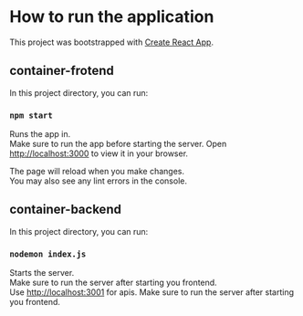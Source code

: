 # How to run the application

This project was bootstrapped with [Create React App](https://github.com/facebook/create-react-app).

## container-frotend

In this project directory, you can run:

### `npm start`

Runs the app in.\
Make sure to run the app before starting the server.
Open [http://localhost:3000](http://localhost:3000) to view it in your browser.

The page will reload when you make changes.\
You may also see any lint errors in the console.

## container-backend

In this project directory, you can run:

### `nodemon index.js`

Starts the server.\
Make sure to run the server after starting you frontend.\
Use [http://localhost:3001](http://localhost:3001) for apis. Make sure to run the server after starting you frontend.



